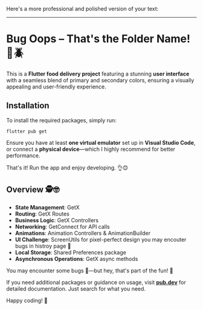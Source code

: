 Here's a more professional and polished version of your text:  

---

# Bug Oops – That's the Folder Name! 🐞🪲  

This is a **Flutter food delivery project** featuring a stunning **user interface** with a seamless blend of primary and secondary colors, ensuring a visually appealing and user-friendly experience.  

## Installation  

To install the required packages, simply run:  

```
flutter pub get
```  

Ensure you have at least **one virtual emulator** set up in **Visual Studio Code**, or connect a **physical device**—which I highly recommend for better performance.  

That's it! Run the app and enjoy developing. 👌😊  

## Overview 🕵️🤓  

- **State Management**: GetX  
- **Routing**: GetX Routes  
- **Business Logic**: GetX Controllers  
- **Networking**: GetConnect for API calls  
- **Animations**: Animation Controllers & AnimationBuilder  
- **UI Challenge**: ScreenUtils for pixel-perfect design  you may encouter bugs in histroy page 🐞
- **Local Storage**: Shared Preferences package  
- **Asynchronous Operations**: GetX async methods  

You may encounter some bugs 🐞—but hey, that's part of the fun! 🥳  

If you need additional packages or guidance on usage, visit **[pub.dev](https://pub.dev/)** for detailed documentation. Just search for what you need.  

Happy coding! 🚀
